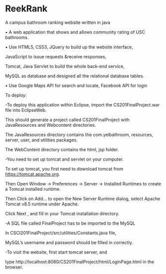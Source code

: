 # ReekRank

A campus bathroom ranking website written in java 

• A web application that shows and allows community rating of USC bathrooms.


• Use HTML5, CSS3, JQuery to build up the website interface, 

  JavaScript to issue requests &receive responses, 

  Tomcat, Java Servlet to build the whole back-end service, 

  MySQL as database and designed all the relational database tables.


• Use Google Maps API for search and locate, Facebook API for login


To deploy:

-To deploy this application within Eclipse, import the CS201FinalProject.war file into EclipseWeb.
  
  This should generate a project called CS201FinalProject with JavaResources and Webcontent directories.
  
  The JavaResources directory contains the com.yelbathroom, resources, server, user, and utilities packages. 
  
  The WebContent directory contains the html, jsp folder.

-You need to set up tomcat and servlet on your computer.

  To set up tomcat, you first need to download tomcat from https://tomcat.apache.org. 
  
  Then Open Window -> Preferences -> Server -> Installed Runtimes to create a Tomcat installed runtime.
  
  Then Click on Add... to open the New Server Runtime dialog, select Apache Tomcat v8.5 runtime under Apache. 
  
  Click Next , and fill in your Tomcat installation directory.

-A SQL file called FinalProject has to be imported to the MySQL 
  
  In CSCI201FinalProject/src/utilities/Constants.java file,   
  
  MySQL’s username and password should be filled in correctly.

-To visit the website, first start tomcat server, and 

type http://localhost:8080/CS201FinalProject/html/LoginPage.html in the browser.
